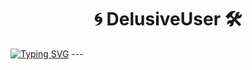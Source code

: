 <h1 align="center">🌀 DelusiveUser 🛠️</h1>
<a href="https://git.io/typing-svg"><img src="https://readme-typing-svg.demolab.com?font=Unbounded&weight=600&duration=3500&pause=1000&color=5412BB&background=96FDFF00&width=435&lines=Web+Developer;C%2B%2B+Developer;Reverse+Engineering+Enjoyer;And+like+some+design+%E2%9D%A4%EF%B8%8F" alt="Typing SVG" /></a>
---


